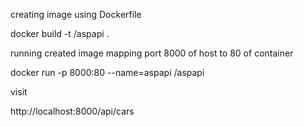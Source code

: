 creating image using Dockerfile

docker build -t <DockerID>/aspapi .


running created image mapping port 8000 of host to 80 of container

docker run -p 8000:80 --name=aspapi <DockerID>/aspapi


visit

http://localhost:8000/api/cars